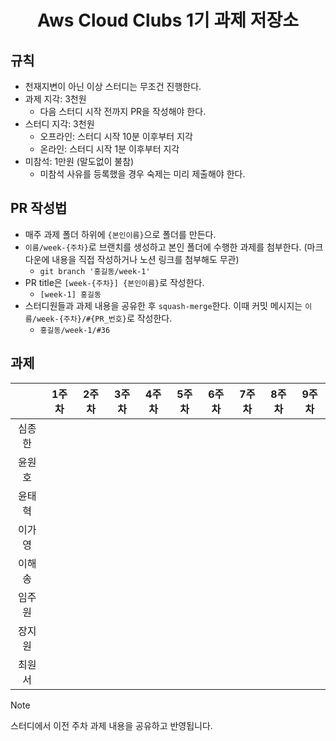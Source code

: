 
<div align="center">
	<h1>Aws Cloud Clubs 1기 과제 저장소</h1>
</div>

## 규칙
- 천재지변이 아닌 이상 스터디는 무조건 진행한다.
- 과제 지각: 3천원
  - 다음 스터디 시작 전까지 PR을 작성해야 한다.
- 스터디 지각: 3천원
  - 오프라인: 스터디 시작 10분 이후부터 지각
  - 온라인: 스터디 시작 1분 이후부터 지각  
- 미참석: 1만원 (말도없이 불참)
  - 미참석 사유를 등록했을 경우 숙제는 미리 제출해야 한다.

## PR 작성법
- 매주 과제 폴더 하위에 `{본인이름}`으로 폴더를 만든다.
- `이름/week-{주차}`로 브랜치를 생성하고 본인 폴더에 수행한 과제를 첨부한다. (마크다운에 내용을 직접 작성하거나 노션 링크를 첨부해도 무관)
	- `git branch '홍길동/week-1'`
- PR title은 `[week-{주차}] {본인이름}`로 작성한다.
	- `[week-1] 홍길동`
- 스터디원들과 과제 내용을 공유한 후 `squash-merge`한다. 이때 커밋 메시지는 `이름/week-{주차}/#{PR_번호}`로 작성한다.
	- `홍길동/week-1/#36`

## 과제

| |1주차|2주차|3주차|4주차|5주차|6주차|7주차|8주차|9주차|
|:---:|:---:|:---:|:---:|:---:|:---:|:---:|:---:|:---:|:---:|
|심종한||||||||||
|윤원호||||||||||
|윤태혁||||||||||
|이가영||||||||||
|이해송||||||||||
|임주원||||||||||
|장지원||||||||||
|최원서||||||||||

> [!NOTE]
> 스터디에서 이전 주차 과제 내용을 공유하고 반영됩니다.